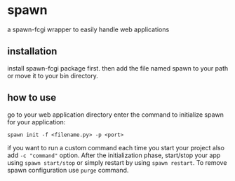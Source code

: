 # spawn
a spawn-fcgi wrapper to easily handle web applications

## installation
install spawn-fcgi package first. then add the file named spawn to your path or move it to your bin directory.

## how to use
go to your web application directory enter the command to initialize spawn for your application:

    spawn init -f <filename.py> -p <port> 

if you want to run a custom command each time you start your project also add ```-c "command"``` option. After the initialization phase, start/stop your app using ```spawn start/stop``` or simply restart by using ```spawn restart```. To remove spawn configuration use ```purge``` command.
